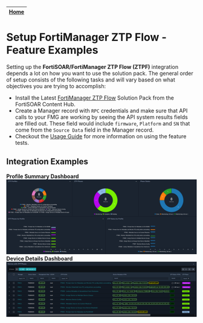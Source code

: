 | [Home](../README.md) |
|----------------------|

# Setup FortiManager ZTP Flow - Feature Examples

Setting up the **FortiSOAR/FortiManager ZTP Flow (ZTPF)** integration depends a lot on how you want to use the solution pack. The general order of setup consists of the following tasks and will vary based on what objectives you are trying to accomplish:
  - Install the Latest [FortiManager ZTP Flow](https://fortisoar.contenthub.fortinet.com//list.html?contentType=all&searchContent=FortiManager%20ZTP%20Flow) Solution Pack from the FortiSOAR Content Hub. 
  - Create a Manager record with `RPC` credentials and make sure that API calls to your FMG are working by seeing the API system results fields are filled out. These field would include `firmware`, `Platform` and `SN` that come from the `Source Data` field in the Manager record. 
  - Checkout the [Usage Guide](./usage.md) for more information on using the feature tests. 

## Integration Examples

**Profile Summary Dashboard**
![](./res/ztpf-feature-example-dashboard.png)
**Device Details Dashboard**
![](./res/ztpf-feature-example-summary.png)